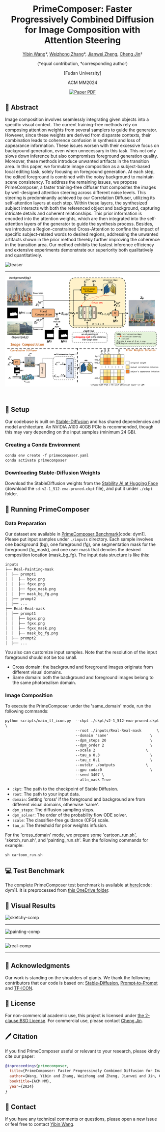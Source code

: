 <div align="center">
<h1>PrimeComposer: Faster Progressively Combined Diffusion for Image Composition with Attention Steering</h1>


[Yibin Wang](https://codegoat24.github.io)\*, [Weizhong Zhang](https://weizhonz.github.io/)\*, [Jianwei Zheng](https://zhengjianwei2.github.io/), [Cheng Jin](https://cjinfdu.github.io/)&#8224; 

(*equal contribution, &#8224;corresponding author)

[Fudan University]

ACM MM2024

<a href="https://arxiv.org/abs/2403.05053">
<img src='https://img.shields.io/badge/arxiv-Primecomposer-blue' alt='Paper PDF'></a>

</div>

## 📖 Abstract
Image composition involves seamlessly integrating given objects into a specific visual context. The current training-free methods rely on composing attention weights from several samplers to guide the generator. However, since these weights are derived from disparate contexts, their combination leads to coherence confusion in synthesis and loss of appearance information. These issues worsen with their excessive focus on background generation, even when unnecessary in this task. This not only slows down inference but also compromises foreground generation quality. Moreover, these methods introduce unwanted artifacts in the transition area. In this paper, we formulate image composition as a subject-based local editing task, solely focusing on foreground generation. At each step, the edited foreground is combined with the noisy background to maintain scene consistency. To address the remaining issues, we propose PrimeComposer, a faster training-free diffuser that composites the images by well-designed attention steering across different noise levels. This steering is predominantly achieved by our Correlation Diffuser, utilizing its self-attention layers at each step. Within these layers, the synthesized subject interacts with both the referenced object and background, capturing intricate details and coherent relationships. This prior information is encoded into the  attention weights, which are then integrated into the self-attention layers of the generator to guide the synthesis process. Besides, we introduce a Region-constrained Cross-Attention to confine the impact of specific subject-related words to desired regions, addressing the unwanted artifacts shown in the prior method thereby further improving the coherence in the transition area. Our method exhibits the fastest inference efficiency and extensive experiments demonstrate our superiority both qualitatively and quantitatively.

![teaser](assets/display.png)

---

</div>

![framework](assets/framework.png)



</div>

<br>

## 🔧 Setup

Our codebase is built on [Stable-Diffusion](https://github.com/Stability-AI/stablediffusion)
and has shared dependencies and model architecture. An NVIDIA A100 40GB PCIe is recommended, though this may vary depending on the input samples (minimum 24 GB).

### Creating a Conda Environment

```
conda env create -f primecomposer.yaml
conda activate primecomposer
```

### Downloading Stable-Diffusion Weights

Download the StableDiffusion weights from the [Stability AI at Hugging Face](https://huggingface.co/stabilityai/stable-diffusion-2-1-base/blob/main/v2-1_512-ema-pruned.ckpt)
(download the `sd-v2-1_512-ema-pruned.ckpt` file), and put it under `./ckpt` folder.

## 🚀 Running PrimeComposer

### Data Preparation
Our dataset are available in [PrimeComposer Benchmark](https://pan.baidu.com/s/1j1j3DbY9dz9Oouau6dfU-g?pwd=dym1)[code: dym1]. Please put input samples under `./inputs` directory. Each sample involves one background (bg), one foreground (fg), one segmentation mask for the foreground (fg_mask), and one user mask that denotes the desired composition location (mask_bg_fg). The input data structure is like this:
```
inputs
├── Real-Painting-mask
│  ├── prompt1
│  │  ├── bgxx.png
│  │  ├── fgxx.png
│  │  ├── fgxx_mask.png
│  │  ├── mask_bg_fg.png
│  ├── prompt2
│  ├── ...
├── Real-Real-mask
│  ├── prompt1
│  │  ├── bgxx.png
│  │  ├── fgxx.png
│  │  ├── fgxx_mask.png
│  │  ├── mask_bg_fg.png
│  ├── prompt2
│  ├── ...
```

You also can customize input samples. Note that the resolution of the input foreground should not be too small. 

- Cross domain: the background and foreground images originate from different visual domains.
- Same domain: both the background and foreground images belong to the same photorealism domain.

### Image Composition
To execute the PrimeComposer under the 'same_domain' mode, run the following commands:

```
python scripts/main_tf_icon.py  --ckpt ./ckpt/v2-1_512-ema-pruned.ckpt      \
                                --root ./inputs/Real-Real-mask       \
                                --domain 'same'                   \
                                --dpm_steps 20                    \
                                --dpm_order 2                     \
                                --scale 2                       \
                                --tau_a 0.3                       \
                                --tau_c 0.1                       \
                                --outdir ./outputs              \
                                --gpu cuda:0                      \
                                --seed 3407 \
                                --attn_mask True 
```

- `ckpt`: The path to the checkpoint of Stable Diffusion.
- `root`: The path to your input data.
- `domain`: Setting 'cross' if the foreground and background are from different visual domains, otherwise 'same'. 
- `dpm_steps`: The diffusion sampling steps.
- `dpm_solver`: The order of the probability flow ODE solver.
- `scale`: The classifier-free guidance (CFG) scale.
- `tau_a`: The threshold for prior weights infusion.

For the 'cross_domain' mode, we prepare some 'cartoon_run.sh', 'sketch_run.sh', and 'painting_run.sh'. Run the following commands for example:
```
sh cartoon_run.sh                    
```


## 💻 Test Benchmark

The complete PrimeComposer test benchmark is available at [here](https://pan.baidu.com/s/1j1j3DbY9dz9Oouau6dfU-g?pwd=dym1)[code: dym1]. It is preprocessed from [this OneDrive folder](https://entuedu-my.sharepoint.com/:f:/g/personal/shilin002_e_ntu_edu_sg/EmmCgLm_3OZCssqjaGdvjMwBCIvqfjsyphjqNs7g2DFzQQ?e=JSwOHY). 



## 🌄 Visual Results

![sketchy-comp](assets/baseline_compare1.png)

---

</div>


![painting-comp](assets/baseline_compare2.png)

---

</div>


![real-comp](assets/baseline_compare3.png)

---

</div>


## 🙏 Acknowledgments
Our work is standing on the shoulders of giants. We thank the following contributors that our code is based on: [Stable-Diffusion](https://github.com/Stability-AI/stablediffusion), [Prompt-to-Prompt](https://github.com/google/prompt-to-prompt) and [TF-ICON](https://github.com/Shilin-LU/TF-ICON). 

## 🎫 License
For non-commercial academic use, this project is licensed under [the 2-clause BSD License](https://opensource.org/license/bsd-2-clause). 
For commercial use, please contact [Cheng Jin](jc@fudan.edu.cn).

## 🖊️ Citation
If you find PrimeComposer useful or relevant to your research, please kindly cite our paper:

```bibtex
@inproceedings{primecomposer,
  title={PrimeComposer: Faster Progressively Combined Diffusion for Image Composition with Attention Steering},
  author={Wang, Yibin and Zhang, Weizhong and Zheng, Jianwei and Jin, Cheng},
  booktitle={ACM MM},
  year={2024}
}
```

## 📧 Contact

If you have any technical comments or questions, please open a new issue or feel free to contact [Yibin Wang](https://codegoat24.github.io).

